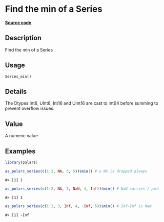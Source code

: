 

# Find the min of a Series

[**Source code**](https://github.com/pola-rs/r-polars/tree/main/R/series__series.R#L792)

## Description

Find the min of a Series

## Usage

<pre><code class='language-R'>Series_min()
</code></pre>

## Details

The Dtypes Int8, UInt8, Int16 and UInt16 are cast to Int64 before
summing to prevent overflow issues.

## Value

A numeric value

## Examples

``` r
library(polars)

as_polars_series(c(1:2, NA, 3, 5))$min() # a NA is dropped always
```

    #> [1] 1

``` r
as_polars_series(c(1:2, NA, 3, NaN, 4, Inf))$min() # NaN carries / poisons
```

    #> [1] 1

``` r
as_polars_series(c(1:2, 3, Inf, 4, -Inf, 5))$min() # Inf-Inf is NaN
```

    #> [1] -Inf
